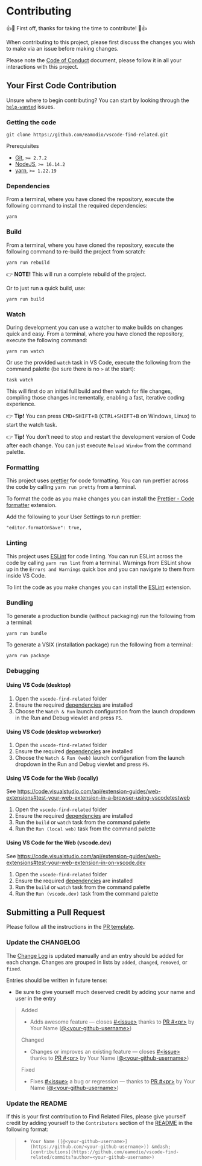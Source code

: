 # Contributing

👍🎉 First off, thanks for taking the time to contribute! 🎉👍

When contributing to this project, please first discuss the changes you wish to make via an issue before making changes.

Please note the [Code of Conduct](CODE_OF_CONDUCT.md) document, please follow it in all your interactions with this project.

## Your First Code Contribution

Unsure where to begin contributing? You can start by looking through the [`help-wanted`](https://github.com/eamodio/vscode-find-related/labels/help%20wanted) issues.

### Getting the code

```
git clone https://github.com/eamodio/vscode-find-related.git
```

Prerequisites

- [Git](https://git-scm.com/), `>= 2.7.2`
- [NodeJS](https://nodejs.org/), `>= 16.14.2`
- [yarn](https://yarnpkg.com/), `>= 1.22.19`

### Dependencies

From a terminal, where you have cloned the repository, execute the following command to install the required dependencies:

```
yarn
```

### Build

From a terminal, where you have cloned the repository, execute the following command to re-build the project from scratch:

```
yarn run rebuild
```

👉 **NOTE!** This will run a complete rebuild of the project.

Or to just run a quick build, use:

```
yarn run build
```

### Watch

During development you can use a watcher to make builds on changes quick and easy. From a terminal, where you have cloned the repository, execute the following command:

```
yarn run watch
```

Or use the provided `watch` task in VS Code, execute the following from the command palette (be sure there is no `>` at the start):

```
task watch
```

This will first do an initial full build and then watch for file changes, compiling those changes incrementally, enabling a fast, iterative coding experience.

👉 **Tip!** You can press <kbd>CMD+SHIFT+B</kbd> (<kbd>CTRL+SHIFT+B</kbd> on Windows, Linux) to start the watch task.

👉 **Tip!** You don't need to stop and restart the development version of Code after each change. You can just execute `Reload Window` from the command palette.

### Formatting

This project uses [prettier](https://prettier.io/) for code formatting. You can run prettier across the code by calling `yarn run pretty` from a terminal.

To format the code as you make changes you can install the [Prettier - Code formatter](https://marketplace.visualstudio.com/items/esbenp.prettier-vscode) extension.

Add the following to your User Settings to run prettier:

```
"editor.formatOnSave": true,
```

### Linting

This project uses [ESLint](https://eslint.org/) for code linting. You can run ESLint across the code by calling `yarn run lint` from a terminal. Warnings from ESLint show up in the `Errors and Warnings` quick box and you can navigate to them from inside VS Code.

To lint the code as you make changes you can install the [ESLint](https://marketplace.visualstudio.com/items?itemName=dbaeumer.vscode-eslint) extension.

### Bundling

To generate a production bundle (without packaging) run the following from a terminal:

```
yarn run bundle
```

To generate a VSIX (installation package) run the following from a terminal:

```
yarn run package
```

### Debugging

#### Using VS Code (desktop)

1. Open the `vscode-find-related` folder
2. Ensure the required [dependencies](#dependencies) are installed
3. Choose the `Watch & Run` launch configuration from the launch dropdown in the Run and Debug viewlet and press `F5`.

#### Using VS Code (desktop webworker)

1. Open the `vscode-find-related` folder
2. Ensure the required [dependencies](#dependencies) are installed
3. Choose the `Watch & Run (web)` launch configuration from the launch dropdown in the Run and Debug viewlet and press `F5`.

#### Using VS Code for the Web (locally)

See https://code.visualstudio.com/api/extension-guides/web-extensions#test-your-web-extension-in-a-browser-using-vscodetestweb

1. Open the `vscode-find-related` folder
2. Ensure the required [dependencies](#dependencies) are installed
3. Run the `build` or `watch` task from the command palette
4. Run the `Run (local web)` task from the command palette

#### Using VS Code for the Web (vscode.dev)

See https://code.visualstudio.com/api/extension-guides/web-extensions#test-your-web-extension-in-on-vscode.dev

1. Open the `vscode-find-related` folder
2. Ensure the required [dependencies](#dependencies) are installed
3. Run the `build` or `watch` task from the command palette
4. Run the `Run (vscode.dev)` task from the command palette

## Submitting a Pull Request

Please follow all the instructions in the [PR template](.github/PULL_REQUEST_TEMPLATE.md).

### Update the CHANGELOG

The [Change Log](CHANGELOG.md) is updated manually and an entry should be added for each change. Changes are grouped in lists by `added`, `changed`, `removed`, or `fixed`.

Entries should be written in future tense:

- Be sure to give yourself much deserved credit by adding your name and user in the entry

> Added
>
> - Adds awesome feature &mdash; closes [#\<issue\>](https://github.com/eamodio/vscode-find-related/issues/<issue>) thanks to [PR #\<pr\>](https://github.com/eamodio/vscode-find-related/issues/<pr>) by Your Name ([@\<your-github-username\>](https://github.com/<your-github-username>))
>
> Changed
>
> - Changes or improves an existing feature &mdash; closes [#\<issue\>](https://github.com/eamodio/vscode-find-related/issues/<issue>) thanks to [PR #\<pr\>](https://github.com/eamodio/vscode-find-related/issues/<pr>) by Your Name ([@\<your-github-username\>](https://github.com/<your-github-username>))
>
> Fixed
>
> - Fixes [#\<issue\>](https://github.com/eamodio/vscode-find-related/issues/<issue>) a bug or regression &mdash; thanks to [PR #\<pr\>](https://github.com/eamodio/vscode-find-related/issues/<pr>) by Your Name ([@\<your-github-username\>](https://github.com/<your-github-username>))

### Update the README

If this is your first contribution to Find Related Files, please give yourself credit by adding yourself to the `Contributors` section of the [README](README.md#contributors-) in the following format:

> - `Your Name ([@<your-github-username>](https://github.com/<your-github-username>)) &mdash; [contributions](https://github.com/eamodio/vscode-find-related/commits?author=<your-github-username>)`
